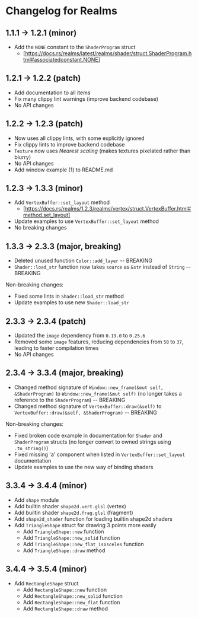 # Changelog for Realms

## 1.1.1 -> 1.2.1 (minor)

- Add the `NONE` constant to the `ShaderProgram` struct
  - [https://docs.rs/realms/latest/realms/shader/struct.ShaderProgram.html#associatedconstant.NONE]

## 1.2.1 -> 1.2.2 (patch)

- Add documentation to all items
- Fix many clippy lint warnings (improve backend codebase)
- No API changes

## 1.2.2 -> 1.2.3 (patch)

- Now uses all clippy lints, with some explicitly ignored 
- Fix clippy lints to improve backend codebase
- `Texture` now uses *Nearest scaling* (makes textures pixelated rather than
  blurry)
- No API changes
- Add window example (1) to README.md

## 1.2.3 -> 1.3.3 (minor)

- Add `VertexBuffer::set_layout` method
  - [https://docs.rs/realms/1.2.3/realms/vertex/struct.VertexBuffer.html#method.set_layout]
- Update examples to use `VertexBuffer::set_layout` method
- No breaking changes

## 1.3.3 -> 2.3.3 (major, breaking)

- Deleted unused function `Color::add_layer` -- BREAKING
- `Shader::load_str` function now takes `source` as `&str` instead of `String`
  -- BREAKING

Non-breaking changes:

- Fixed some lints in `Shader::load_str` method
- Update examples to use new `Shader::load_str`

## 2.3.3 -> 2.3.4 (patch)

- Updated the `image` dependency from `0.19.0` to `0.25.6`
- Removed some `image` features, reducing dependencies from `58` to `37`,
  leading to faster compilation times
- No API changes

## 2.3.4 -> 3.3.4 (major, breaking)

- Changed method signature of `Window::new_frame(&mut self, &ShaderProgram)` to
  `Window::new_frame(&mut self)` (no longer takes a reference to the
  `ShaderProgram`) -- BREAKING
- Changed method signature of `VertexBuffer::draw(&self)` to
  `VertexBuffer::draw(&self, &ShaderProgram)` -- BREAKING

Non-breaking changes:

- Fixed broken code example in documentation for `Shader` and `ShaderProgram`
  structs (no longer convert to owned strings using `.to_string()`)
- Fixed missing 'a' component when listed in `VertexBuffer::set_layout`
  documentation
- Update examples to use the new way of binding shaders

## 3.3.4 -> 3.4.4 (minor)

- Add `shape` module
- Add builtin shader `shape2d.vert.glsl` (vertex)
- Add builtin shader `shape2d.frag.glsl` (fragment)
- Add `shape2d_shader` function for loading builtin shape2d shaders
- Add `TriangleShape` struct for drawing 3 points more easily
  - Add `TriangleShape::new` function
  - Add `TriangleShape::new_solid` function
  - Add `TriangleShape::new_flat_isosceles` function
  - Add `TriangleShape::draw` method

## 3.4.4 -> 3.5.4 (minor)

- Add `RectangleShape` struct
  - Add `RectangleShape::new` function
  - Add `RectangleShape::new_solid` function
  - Add `RectangleShape::new_flat` function
  - Add `RectangleShape::draw` method

